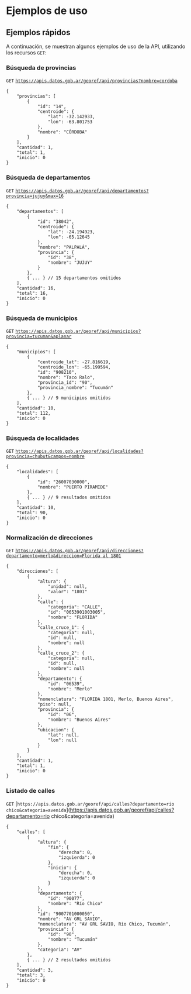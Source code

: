 # Ejemplos de uso

## Ejemplos rápidos
A continuación, se muestran algunos ejemplos de uso de la API, utilizando los recursos `GET`:

### Búsqueda de provincias
`GET` [`https://apis.datos.gob.ar/georef/api/provincias?nombre=cordoba`](https://apis.datos.gob.ar/georef/api/provincias?nombre=cordoba)
```
{
    "provincias": [
        {
            "id": "14",
            "centroide": {
                "lat": -32.142933,
                "lon": -63.801753
            },
            "nombre": "CÓRDOBA"
        }
    ],
    "cantidad": 1,
    "total": 1,
    "inicio": 0
}
```

### Búsqueda de departamentos
`GET` [`https://apis.datos.gob.ar/georef/api/departamentos?provincia=jujuy&max=16`](https://apis.datos.gob.ar/georef/api/departamentos?provincia=jujuy&max=16)
```
{
    "departamentos": [
        {
            "id": "38042",
            "centroide": {
                "lat": -24.194923,
                "lon": -65.12645
            },
            "nombre": "PALPALÁ",
            "provincia": {
                "id": "38",
                "nombre": "JUJUY"
            }
        },
        { ... } // 15 departamentos omitidos
    ],
    "cantidad": 16,
    "total": 16,
    "inicio": 0
}
```

### Búsqueda de municipios
`GET` [`https://apis.datos.gob.ar/georef/api/municipios?provincia=tucuman&aplanar`](https://apis.datos.gob.ar/georef/api/municipios?provincia=tucuman&aplanar)
```
{
    "municipios": [
        {
            "centroide_lat": -27.816619,
            "centroide_lon": -65.199594,
            "id": "908210",
            "nombre": "Taco Ralo",
            "provincia_id": "90",
            "provincia_nombre": "Tucumán"
        },
        { ... } // 9 municipios omitidos
    ],
    "cantidad": 10,
    "total": 112,
    "inicio": 0
}
```

### Búsqueda de localidades
`GET` [`https://apis.datos.gob.ar/georef/api/localidades?provincia=chubut&campos=nombre`](https://apis.datos.gob.ar/georef/api/localidades?provincia=chubut&campos=nombre)
```
{
    "localidades": [
        {
            "id": "26007030000",
            "nombre": "PUERTO PIRAMIDE"
        },
        { ... } // 9 resultados omitidos
    ],
    "cantidad": 10,
    "total": 90,
    "inicio": 0
}
```

### Normalización de direcciones
`GET` [`https://apis.datos.gob.ar/georef/api/direcciones?departamento=merlo&direccion=Florida al 1801`](https://apis.datos.gob.ar/georef/api/direcciones?departamento=merlo&direccion=Florida%20al%201801)
```
{
    "direcciones": [
		{
			"altura": {
				"unidad": null,
				"valor": "1801"
			},
			"calle": {
				"categoria": "CALLE",
				"id": "0653901003005",
				"nombre": "FLORIDA"
			},
			"calle_cruce_1": {
				"categoria": null,
				"id": null,
				"nombre": null
			},
			"calle_cruce_2": {
				"categoria": null,
				"id": null,
				"nombre": null
			},
			"departamento": {
				"id": "06539",
				"nombre": "Merlo"
			},
			"nomenclatura": "FLORIDA 1801, Merlo, Buenos Aires",
			"piso": null,
			"provincia": {
				"id": "06",
				"nombre": "Buenos Aires"
			},
			"ubicacion": {
				"lat": null,
				"lon": null
			}
		}
    ],
    "cantidad": 1,
    "total": 1,
    "inicio": 0
}
```

### Listado de calles
`GET` [`https://apis.datos.gob.ar/georef/api/calles?departamento=rio chico&categoria=avenida`](https://apis.datos.gob.ar/georef/api/calles?departamento=rio chico&categoria=avenida)
```
{
    "calles": [
        {
            "altura": {
                "fin": {
                    "derecha": 0,
                    "izquierda": 0
                },
                "inicio": {
                    "derecha": 0,
                    "izquierda": 0
                }
            },
            "departamento": {
                "id": "90077",
                "nombre": "Río Chico"
            },
            "id": "9007701000050",
            "nombre": "AV GRL SAVIO",
            "nomenclatura": "AV GRL SAVIO, Río Chico, Tucumán",
            "provincia": {
                "id": "90",
                "nombre": "Tucumán"
            },
            "categoria": "AV"
        },
		{ ... } // 2 resultados omitidos
    ],
    "cantidad": 3,
    "total": 3,
    "inicio": 0
}
```
